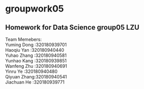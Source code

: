 # groupwork05
## Homework for Data Science group05 LZU  
Team Memebers:  
Yuming Dong :320180939701  
Haoqiu Yan  :320180940440  
Yuhao Zhang :320180940581  
Yunhao Kang :320180939851  
Wanfeng Zhu :320180940691  
Yinru   Ye  :320180940480  
Qiyuan Zhang:320180940541  
Jiachuan He :320180939771  
